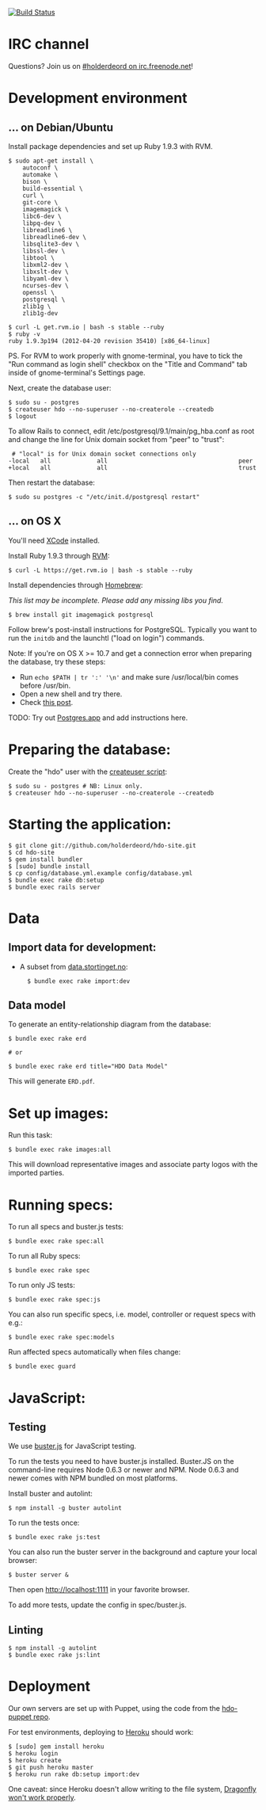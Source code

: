[![Build Status](https://secure.travis-ci.org/holderdeord/hdo-site.png)](http://travis-ci.org/holderdeord/hdo-site)

IRC channel
===========

Questions? Join us on [#holderdeord on irc.freenode.net](irc://irc.freenode.net/holderdeord)!

Development environment
=======================

... on Debian/Ubuntu
--------------------

Install package dependencies and set up Ruby 1.9.3 with RVM.


    $ sudo apt-get install \
        autoconf \
        automake \
        bison \
        build-essential \
        curl \
        git-core \
        imagemagick \
        libc6-dev \
        libpq-dev \
        libreadline6 \
        libreadline6-dev \
        libsqlite3-dev \
        libssl-dev \
        libtool \
        libxml2-dev \
        libxslt-dev \
        libyaml-dev \
        ncurses-dev \
        openssl \
        postgresql \
        zlib1g \
        zlib1g-dev

    $ curl -L get.rvm.io | bash -s stable --ruby
    $ ruby -v
    ruby 1.9.3p194 (2012-04-20 revision 35410) [x86_64-linux]

PS. For RVM to work properly with gnome-terminal, you have to tick the "Run command as login shell" checkbox on the "Title and Command" tab inside of gnome-terminal's Settings page.

Next, create the database user:

    $ sudo su - postgres
    $ createuser hdo --no-superuser --no-createrole --createdb
    $ logout

To allow Rails to connect, edit /etc/postgresql/9.1/main/pg_hba.conf as root and change the line for Unix domain socket from "peer" to "trust":

     # "local" is for Unix domain socket connections only
    -local   all             all                                     peer
    +local   all             all                                     trust

Then restart the database:

    $ sudo su postgres -c "/etc/init.d/postgresql restart"

... on OS X
-----------

You'll need [XCode](https://developer.apple.com/xcode/) installed.

Install Ruby 1.9.3 through [RVM](http://rvm.io/):

    $ curl -L https://get.rvm.io | bash -s stable --ruby

Install dependencies through [Homebrew](http://mxcl.github.com/homebrew/):

_This list may be incomplete. Please add any missing libs you find._

    $ brew install git imagemagick postgresql

Follow brew's post-install instructions for PostgreSQL. Typically you want to run the `initdb`
and the launchtl ("load on login") commands.

Note: If you're on OS X >= 10.7 and get a connection error when preparing the database, try these steps:

* Run `echo $PATH | tr ':' '\n'` and make sure /usr/local/bin comes before /usr/bin.
* Open a new shell and try there.
* Check [this post](http://www.iainlbc.com/2011/10/osx-lion-postgres-could-not-connect-to-database-postgres-after-homebrew-installation/).

TODO: Try out [Postgres.app](http://postgresapp.com/) and add instructions here.

Preparing the database:
=======================

Create the "hdo" user with the [createuser script](http://www.postgresql.org/docs/9.1/interactive/app-createuser.html):

    $ sudo su - postgres # NB: Linux only.
    $ createuser hdo --no-superuser --no-createrole --createdb

Starting the application:
=========================

    $ git clone git://github.com/holderdeord/hdo-site.git
    $ cd hdo-site
    $ gem install bundler
    $ [sudo] bundle install
    $ cp config/database.yml.example config/database.yml
    $ bundle exec rake db:setup
    $ bundle exec rails server

Data
====

Import data for development:
----------------------------

* A subset from [data.stortinget.no](http://data.stortinget.no):

        $ bundle exec rake import:dev

Data model
----------

To generate an entity-relationship diagram from the database:

    $ bundle exec rake erd

    # or

    $ bundle exec rake erd title="HDO Data Model"

This will generate `ERD.pdf`.


Set up images:
==============

Run this task:

    $ bundle exec rake images:all

This will download representative images and associate party logos with the imported parties.


Running specs:
==============

To run all specs and buster.js tests:

    $ bundle exec rake spec:all

To run all Ruby specs:

    $ bundle exec rake spec

To run only JS tests:

    $ bundle exec rake spec:js

You can also run specific specs, i.e. model, controller or request specs with e.g.:

    $ bundle exec rake spec:models

Run affected specs automatically when files change:

    $ bundle exec guard

JavaScript:
===========

Testing
-------

We use [buster.js](http://busterjs.org/) for JavaScript testing.

To run the tests you need to have buster.js installed.
Buster.JS on the command-line requires Node 0.6.3 or newer and NPM.
Node 0.6.3 and newer comes with NPM bundled on most platforms.

Install buster and autolint:

    $ npm install -g buster autolint

To run the tests once:

    $ bundle exec rake js:test

You can also run the buster server in the background and capture
 your local browser:

    $ buster server &

Then open [http://localhost:1111](localhost:1111) in your favorite browser.

To add more tests, update the config in spec/buster.js.

Linting
-------

    $ npm install -g autolint
    $ bundle exec rake js:lint

Deployment
==========

Our own servers are set up with Puppet, using the code from the [hdo-puppet repo](http://github.com/holderdeord/hdo-puppet).

For test environments, deploying to [Heroku](http://www.heroku.com/) should work:

    $ [sudo] gem install heroku
    $ heroku login
    $ heroku create
    $ git push heroku master
    $ heroku run rake db:setup import:dev

One caveat: since Heroku doesn't allow writing to the file system, [Dragonfly won't work properly](http://markevans.github.com/dragonfly/file.Heroku.html).
